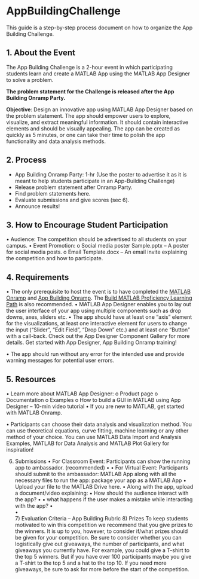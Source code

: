 # AppBuildingChallenge
 This guide is a step-by-step process document on how to organize the App Building Challenge.

## 1. About the Event
The App Building Challenge is a 2-hour event in which participating students learn and create a MATLAB App using the MATLAB App Designer to solve a problem.

**The problem statement for the Challenge is released after the App Building Onramp Party.**

**Objective**: Design an innovative app using MATLAB App Designer based on the problem statement. The app should empower users to explore, visualize, and extract meaningful information. It should contain interactive elements and should be visually appealing. The app can be created as quickly as 5 minutes, or one can take their time to polish the app functionality and data analysis methods.

## 2. Process
- App Building Onramp Party: 1-hr (Use the poster to advertise it as it is meant to help students participate in an App-Building Challenge)
- Release problem statement after Onramp Party.
- Find problem statements here.
- Evaluate submissions and give scores (sec 6).
- Announce results!

## 3. How to Encourage Student Participation 
•	Audience: The competition should be advertised to all students on your campus.
•	Event Promotion: 
o	Social media poster Sample.pptx – A poster for social media posts. 
o	Email Template.docx – An email invite explaining the competition and how to participate. 

## 4. Requirements 
•	The only prerequisite to host the event is to have completed the [MATLAB Onramp](https://matlabacademy.mathworks.com/details/matlab-onramp/gettingstarted) and [App Building Onramp](https://matlabacademy.mathworks.com/details/app-building-onramp/orab). The [Build MATLAB Proficiency Learning Path](https://matlabacademy.mathworks.com/details/build-matlab-proficiency/lpmlbmp) is also recommended. 
•	MATLAB App Designer enables you to lay out the user interface of your app using multiple components such as drop downs, axes, sliders etc. 
•	The app should have at least one “axis” element for the visualizations, at least one interactive element for users to change the input (“Slider”, “Edit Field”, “Drop Down” etc.) and at least one “Button” with a call-back. Check out the App Designer Component Gallery for more details. Get started with App Designer, App Building Onramp training! 
 
•	The app should run without any error for the intended use and provide warning messages for potential user errors. 

## 5. Resources 

•	Learn more about MATLAB App Designer: 
o	Product page
o	Documentation 
o	Examples 
o	How to build a GUI in MATLAB using App Designer – 10-min video tutorial 
•	If you are new to MATLAB, get started with MATLAB Onramp.

•	Participants can choose their data analysis and visualization method. You can use theoretical equations, curve fitting, machine learning or any other method of your choice. You can use MATLAB Data Import and Analysis Examples, MATLAB for Data Analysis and MATLAB Plot Gallery for inspiration! 



6) Submissions 
• For Classroom Event: Participants can show the running app to ambassador. (recommended) 
•	• For Virtual Event: Participants should submit to the ambassador: MATLAB App along with all the necessary files to run the app: package your app as a MATLAB App 
•	Upload your file to the MATLAB Drive here. 
•	Along with the app, upload a document/video explaining: ▪ How should the audience interact with the app? 
•	▪ what happens if the user makes a mistake while interacting with the app? 
•	
•	
	7) Evaluation Criteria – App Building Rubric 
	8) Prizes 
	To keep students motivated to win this competition we recommend that you give prizes to the winners. It is up to you, however, to consider if/what prizes should be given for your competition. Be sure to consider whether you can logistically give out giveaways, the number of participants, and what giveaways you currently have. For example, you could give a T-shirt to the top 5 winners. But if you have over 100 participants maybe you give a T-shirt to the top 5 and a hat to the top 10. If you need more giveaways, be sure to ask for more before the start of the competition.

